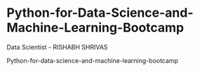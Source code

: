 # Python-for-Data-Science-and-Machine-Learning-Bootcamp
Data Scientist - RISHABH SHRIVAS

Python-for-data-science-and-machine-learning-bootcamp
